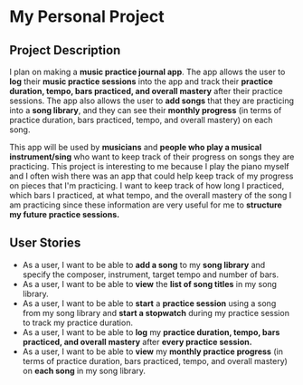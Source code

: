 # My Personal Project

## Project Description

I plan on making a **music practice journal app**. The app allows the user to **log** their **music practice sessions** into the app and track their **practice duration, tempo, bars practiced, and overall mastery** after their practice sessions. The app also allows the user to **add songs** that they are practicing into a **song library**, and they can see their **monthly progress** (in terms of practice duration, bars practiced, tempo, and overall mastery) on each song. 

This app will be used by **musicians** and **people who play a musical instrument/sing** who want to keep track of their progress on songs they are practicing. This project is interesting to me because I play the piano myself and I often wish there was an app that could help keep track of my progress on pieces that I'm practicing. I want to keep track of how long I practiced, which bars I practiced, at what tempo, and the overall mastery of the song I am practicing since these information are very useful for me to **structure my future practice sessions.**

## User Stories
- As a user, I want to be able to **add a song** to my **song library** and specify the composer, instrument, target tempo and number of bars.
- As a user, I want to be able to **view** the **list of song titles** in my song library.
- As a user, I want to be able to **start** a **practice session** using a song from my song library and **start a stopwatch** during my practice session to track my practice duration.
- As a user, I want to be able to **log** my **practice duration, tempo, bars practiced, and overall mastery** after **every practice session.**
- As a user, I want to be able to **view** my **monthly practice progress** (in terms of practice duration, bars practiced, tempo, and overall mastery) on **each song** in my song library.
